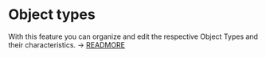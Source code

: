 # Object types

With this feature you can organize and edit the respective Object Types and their characteristics. → [READMORE](../../../basics/custom-object-types.md)
